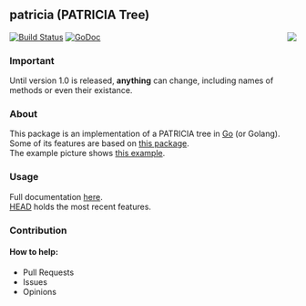 ## patricia (PATRICIA Tree)

<img src="https://image.ibb.co/mZtTTG/patricia_tree.png" align="right">

[![Build Status](https://travis-ci.org/gbrlsnchs/patricia.svg?branch=master)](https://travis-ci.org/gbrlsnchs/patricia)
[![GoDoc](https://godoc.org/github.com/gbrlsnchs/patricia?status.svg)](https://godoc.org/github.com/gbrlsnchs/patricia)

### Important
Until version 1.0 is released, **anything** can change, including names of methods or even their existance.

### About
This package is an implementation of a PATRICIA tree in [Go] (or Golang).  
Some of its features are based on [this package].  
The example picture shows [this example].

### Usage
Full documentation [here].  
[HEAD] holds the most recent features.

### Contribution
#### How to help:
- Pull Requests
- Issues
- Opinions

[Go]: https://golang.org
[this package]: https://github.com/julienschmidt/httprouter
[this example]: https://upload.wikimedia.org/wikipedia/commons/a/ae/Patricia_trie.svg
[here]: https://godoc.org/github.com/gbrlsnchs/patricia
[HEAD]: https://github.com/gbrlsnchs/patricia/commit/HEAD
